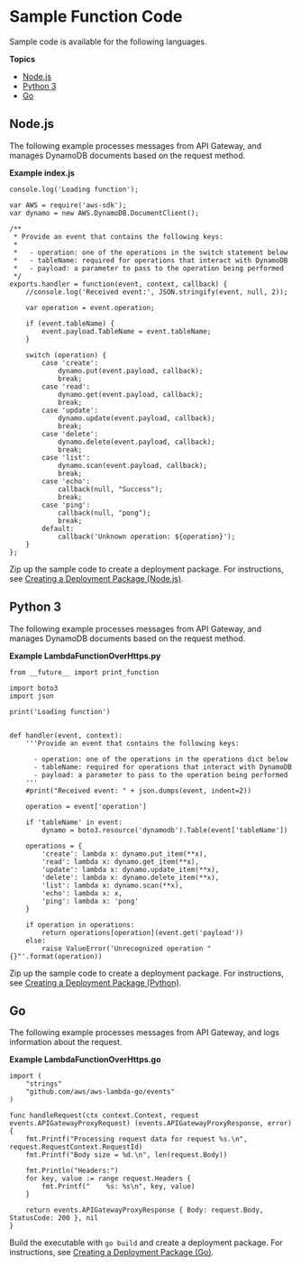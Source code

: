 # Sample Function Code<a name="with-on-demand-https-create-package"></a>

Sample code is available for the following languages\.

**Topics**
+ [Node\.js](#with-apigateway-example-deployment-pkg-nodejs)
+ [Python 3](#with-apigateway-example-deployment-pkg-python)
+ [Go](#with-apigateway-example-deployment-pkg-go)

## Node\.js<a name="with-apigateway-example-deployment-pkg-nodejs"></a>

The following example processes messages from API Gateway, and manages DynamoDB documents based on the request method\.

**Example index\.js**  

```
console.log('Loading function');

var AWS = require('aws-sdk');
var dynamo = new AWS.DynamoDB.DocumentClient();

/**
 * Provide an event that contains the following keys:
 *
 *   - operation: one of the operations in the switch statement below
 *   - tableName: required for operations that interact with DynamoDB
 *   - payload: a parameter to pass to the operation being performed
 */
exports.handler = function(event, context, callback) {
    //console.log('Received event:', JSON.stringify(event, null, 2));

    var operation = event.operation;

    if (event.tableName) {
        event.payload.TableName = event.tableName;
    }

    switch (operation) {
        case 'create':
            dynamo.put(event.payload, callback);
            break;
        case 'read':
            dynamo.get(event.payload, callback);
            break;
        case 'update':
            dynamo.update(event.payload, callback);
            break;
        case 'delete':
            dynamo.delete(event.payload, callback);
            break;
        case 'list':
            dynamo.scan(event.payload, callback);
            break;
        case 'echo':
            callback(null, "Success");
            break;
        case 'ping':
            callback(null, "pong");
            break;
        default:
            callback('Unknown operation: ${operation}');
    }
};
```

Zip up the sample code to create a deployment package\. For instructions, see [Creating a Deployment Package \(Node\.js\)](nodejs-create-deployment-pkg.md)\.

## Python 3<a name="with-apigateway-example-deployment-pkg-python"></a>

The following example processes messages from API Gateway, and manages DynamoDB documents based on the request method\.

**Example LambdaFunctionOverHttps\.py**  

```
from __future__ import print_function

import boto3
import json

print('Loading function')


def handler(event, context):
    '''Provide an event that contains the following keys:

      - operation: one of the operations in the operations dict below
      - tableName: required for operations that interact with DynamoDB
      - payload: a parameter to pass to the operation being performed
    '''
    #print("Received event: " + json.dumps(event, indent=2))

    operation = event['operation']

    if 'tableName' in event:
        dynamo = boto3.resource('dynamodb').Table(event['tableName'])

    operations = {
        'create': lambda x: dynamo.put_item(**x),
        'read': lambda x: dynamo.get_item(**x),
        'update': lambda x: dynamo.update_item(**x),
        'delete': lambda x: dynamo.delete_item(**x),
        'list': lambda x: dynamo.scan(**x),
        'echo': lambda x: x,
        'ping': lambda x: 'pong'
    }

    if operation in operations:
        return operations[operation](event.get('payload'))
    else:
        raise ValueError('Unrecognized operation "{}"'.format(operation))
```

Zip up the sample code to create a deployment package\. For instructions, see [Creating a Deployment Package \(Python\)](lambda-python-how-to-create-deployment-package.md)\.

## Go<a name="with-apigateway-example-deployment-pkg-go"></a>

The following example processes messages from API Gateway, and logs information about the request\.

**Example LambdaFunctionOverHttps\.go**  

```
import (
    "strings"
    "github.com/aws/aws-lambda-go/events"
)

func handleRequest(ctx context.Context, request events.APIGatewayProxyRequest) (events.APIGatewayProxyResponse, error) {
    fmt.Printf("Processing request data for request %s.\n", request.RequestContext.RequestId)
    fmt.Printf("Body size = %d.\n", len(request.Body))

    fmt.Println("Headers:")
    for key, value := range request.Headers {
        fmt.Printf("    %s: %s\n", key, value)
    }

    return events.APIGatewayProxyResponse { Body: request.Body, StatusCode: 200 }, nil
}
```

Build the executable with `go build` and create a deployment package\. For instructions, see [Creating a Deployment Package \(Go\)](lambda-go-how-to-create-deployment-package.md)\.